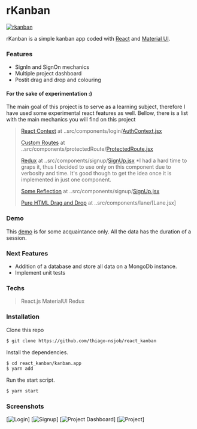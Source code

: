 # rKanban

[![rkanban](https://rkanban-app.herokuapp.com/static/logo.svg)](https://rkanban-app.herokuapp.com)

rKanban is a simple kanban app coded with [React](https://reactjs.org/) and [Material UI](https://material-ui.com/). 

### Features
  - SignIn and SignOn mechanics
  - Multiple project dashboard
  - Postit drag and drop and colouring

#### For the sake of experimentation :)

The main goal of this project is to serve as a learning subject, therefore I have used some experimental react features as well. Bellow, there is a list with the main mechanics you will find on this project

> [React Context](https://reactjs.org/docs/context.html) at ..src/components/login/[AuthContext.jsx](https://github.com/thiago-nsjob/react_kanban/blob/master/kanban.app/src/components/login/AuthContext.jsx)
>
> [Custom Routes](https://medium.freecodecamp.org/how-to-protect-your-routes-with-react-context-717670c4713a) at 
..src/components/protectedRoute/[ProtectedRoute.jsx](https://github.com/thiago-nsjob/react_kanban/blob/master/kanban.app/src/components/protectedRoute/ProtectedRoute.jsx)
>
> [Redux](https://redux.js.org/) at ..src/components/signup/[SignUp.jsx](https://github.com/thiago-nsjob/react_kanban/blob/master/kanban.app/src/components/signup/SignUp.jsx) 
*I had a hard time to graps it, thus I decided to use only on this component due to verbosity and time. It's good though to get the idea once it is implemented in just one component.
>
> [Some Reflection](https://developer.mozilla.org/en-US/docs/Web/JavaScript/Reference/Global_Objects/Reflect)  at ..src/components/signup/[SignUp.jsx](https://github.com/thiago-nsjob/react_kanban/blob/master/kanban.app/src/components/container/reducers/signupReducers.jsx) 
>
> [Pure HTML Drag and Drop](https://developer.mozilla.org/en-US/docs/Web/API/HTML_Drag_and_Drop_API) at ..src/components/lane/[Lane.jsx]


### Demo
This [demo](https://rkanban-app.herokuapp.com) is for some acquaintance only. All the data has the duration of a session.  

### Next Features
  - Addition of a database and store all data on a MongoDb instance.
  - Implement unit tests 


### Techs
> React.js
> MaterialUI
> Redux


### Installation
Clone this repo

```sh
$ git clone https://github.com/thiago-nsjob/react_kanban
```

Install the dependencies.

```sh
$ cd react_kanban/kanban.app
$ yarn add
```
Run the start script.
```sh
$ yarn start
```

### Screenshots

[![Login](screenshgitots/login.png?raw=true "Login")]
[![Signup](screenshgitots/signup.png?raw=true "Signup")]
[![Project Dashboard](screenshgitots/project_dashboard.png?raw=true "Dashboard")]
[![Project](screenshgitots/project.png?raw=true "Project")]


